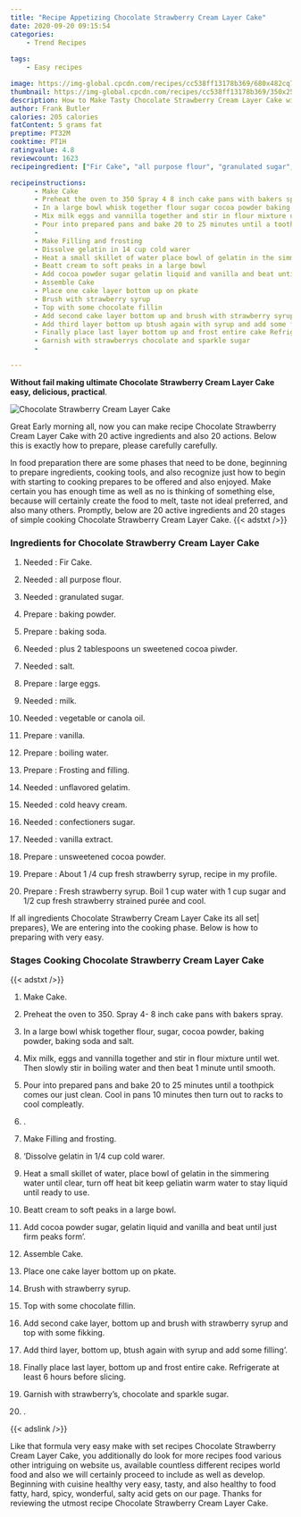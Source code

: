```yaml
---
title: "Recipe Appetizing Chocolate Strawberry Cream Layer Cake"
date: 2020-09-20 09:15:54
categories:
    - Trend Recipes
    
tags:
    - Easy recipes

image: https://img-global.cpcdn.com/recipes/cc538ff13178b369/680x482cq70/chocolate-strawberry-cream-layer-cake-recipe-main-photo.jpg
thumbnail: https://img-global.cpcdn.com/recipes/cc538ff13178b369/350x250cq70/chocolate-strawberry-cream-layer-cake-recipe-main-photo.jpg
description: How to Make Tasty Chocolate Strawberry Cream Layer Cake with 20 ingredients and 20 stages of easy cooking.
author: Frank Butler
calories: 205 calories
fatContent: 5 grams fat
preptime: PT32M
cooktime: PT1H
ratingvalue: 4.8
reviewcount: 1623
recipeingredient: ["Fir Cake", "all purpose flour", "granulated sugar", "baking powder", "baking soda", "plus 2 tablespoons un sweetened cocoa piwder", "salt", "large eggs", "milk", "vegetable or canola oil", "vanilla", "boiling water", "Frosting and filling", "unflavored gelatim", "cold heavy cream", "confectioners sugar", "vanilla extract", "unsweetened cocoa powder", "About 1 4 cup fresh strawberry syrup recipe in my profile", "Fresh strawberry syrup Boil 1 cup water with 1 cup sugar and 12 cup fresh strawberry strained pure and cool"]

recipeinstructions: 
      - Make Cake 
      - Preheat the oven to 350 Spray 4 8 inch cake pans with bakers spray 
      - In a large bowl whisk together flour sugar cocoa powder baking powder baking soda and salt 
      - Mix milk eggs and vannilla together and stir in flour mixture until wet Then slowly stir in boiling water and then beat 1 minute until smooth 
      - Pour into prepared pans and bake 20 to 25 minutes until a toothpick comes our just clean Cool in pans 10 minutes then turn out to racks to cool compleatly 
      -  
      - Make Filling and frosting 
      - Dissolve gelatin in 14 cup cold warer 
      - Heat a small skillet of water place bowl of gelatin in the simmering water until clear turn off heat bit keep geliatin warm water to stay liquid until ready to use 
      - Beatt cream to soft peaks in a large bowl 
      - Add cocoa powder sugar gelatin liquid and vanilla and beat until just firm peaks form 
      - Assemble Cake 
      - Place one cake layer bottom up on pkate 
      - Brush with strawberry syrup 
      - Top with some chocolate fillin 
      - Add second cake layer bottom up and brush with strawberry syrup and top with some fikking 
      - Add third layer bottom up btush again with syrup and add some filling 
      - Finally place last layer bottom up and frost entire cake Refrigerate at least 6 hours before slicing 
      - Garnish with strawberrys chocolate and sparkle sugar 
      - 

---
```




**Without fail making ultimate Chocolate Strawberry Cream Layer Cake easy, delicious, practical**. 


![Chocolate Strawberry Cream Layer Cake](https://img-global.cpcdn.com/recipes/cc538ff13178b369/680x482cq70/chocolate-strawberry-cream-layer-cake-recipe-main-photo.jpg "Chocolate Strawberry Cream Layer Cake")




Great Early morning all, now you can make recipe Chocolate Strawberry Cream Layer Cake with 20 active ingredients and also 20 actions. Below this is exactly how to prepare, please carefully carefully.

In food preparation there are some phases that need to be done, beginning to prepare ingredients, cooking tools, and also recognize just how to begin with starting to cooking prepares to be offered and also enjoyed. Make certain you has enough time as well as no is thinking of something else, because will certainly create the food to melt, taste not ideal preferred, and also many others. Promptly, below are 20 active ingredients and 20 stages of simple cooking Chocolate Strawberry Cream Layer Cake.
{{< adstxt />}}

### Ingredients for Chocolate Strawberry Cream Layer Cake


1. Needed  : Fir Cake.

1. Needed  : all purpose flour.

1. Needed  : granulated sugar.

1. Prepare  : baking powder.

1. Prepare  : baking soda.

1. Needed  : plus 2 tablespoons un sweetened cocoa piwder.

1. Needed  : salt.

1. Prepare  : large eggs.

1. Needed  : milk.

1. Needed  : vegetable or canola oil.

1. Prepare  : vanilla.

1. Prepare  : boiling water.

1. Prepare  : Frosting and filling.

1. Needed  : unflavored gelatim.

1. Needed  : cold heavy cream.

1. Needed  : confectioners sugar.

1. Needed  : vanilla extract.

1. Prepare  : unsweetened cocoa powder.

1. Prepare  : About 1 /4 cup fresh strawberry syrup, recipe in my profile.

1. Prepare  : Fresh strawberry syrup. Boil 1 cup water with 1 cup sugar and 1/2 cup fresh strawberry strained purée and cool.



If all ingredients Chocolate Strawberry Cream Layer Cake its all set| prepares}, We are entering into the cooking phase. Below is how to preparing with very easy.

### Stages Cooking Chocolate Strawberry Cream Layer Cake

{{< adstxt />}}


1. Make Cake.



1. Preheat the oven to 350. Spray 4- 8 inch cake pans with bakers spray.



1. In a large bowl whisk together flour, sugar, cocoa powder, baking powder, baking soda and salt.



1. Mix milk, eggs and vannilla together and stir in flour mixture until wet. Then slowly stir in boiling water and then beat 1 minute until smooth.



1. Pour into prepared pans and bake 20 to 25 minutes until a toothpick comes our just clean. Cool in pans 10 minutes then turn out to racks to cool compleatly.



1. .



1. Make Filling and frosting.



1. ‘Dissolve gelatin in 1/4 cup cold warer.



1. Heat a small skillet of water, place bowl of gelatin in the simmering water until clear, turn off heat bit keep geliatin warm water to stay liquid until ready to use.



1. Beatt cream to soft peaks in a large bowl.



1. Add cocoa powder sugar, gelatin liquid and vanilla and beat until just firm peaks form’.



1. Assemble Cake.



1. Place one cake layer bottom up on pkate.



1. Brush with strawberry syrup.



1. Top with some chocolate fillin.



1. Add second cake layer, bottom up and brush with strawberry syrup and top with some fikking.



1. Add third layer, bottom up, btush again with syrup and add some filling’.



1. Finally place last layer, bottom up and frost entire cake. Refrigerate at least 6 hours before slicing.



1. Garnish with strawberry’s, chocolate and sparkle sugar.



1. .





{{< adslink />}}

Like that formula very easy make with set recipes Chocolate Strawberry Cream Layer Cake, you additionally do look for more recipes food various other intriguing on website us, available countless different recipes world food and also we will certainly proceed to include as well as develop. Beginning with cuisine healthy very easy, tasty, and also healthy to food fatty, hard, spicy, wonderful, salty acid gets on our page. Thanks for reviewing the utmost recipe Chocolate Strawberry Cream Layer Cake.
